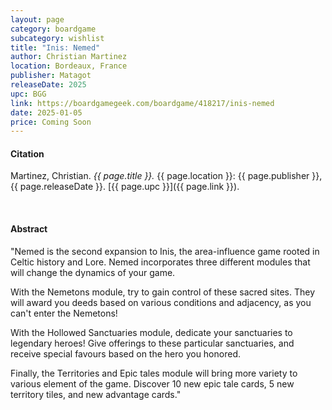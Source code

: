 ```yaml
---
layout: page
category: boardgame
subcategory: wishlist
title: "Inis: Nemed"
author: Christian Martinez
location: Bordeaux, France
publisher: Matagot
releaseDate: 2025
upc: BGG
link: https://boardgamegeek.com/boardgame/418217/inis-nemed
date: 2025-01-05
price: Coming Soon
---
```


#### Citation

Martinez, Christian. *{{ page.title }}.* {{ page.location }}: {{ page.publisher }}, {{ page.releaseDate }}. [{{ page.upc }}]({{ page.link }}).

<br>


#### Abstract

"Nemed is the second expansion to Inis, the area-influence game rooted in Celtic history and Lore. Nemed incorporates three different modules that will change the dynamics of your game.

With the Nemetons module, try to gain control of these sacred sites. They will award you deeds based on various conditions and adjacency, as you can't enter the Nemetons!

With the Hollowed Sanctuaries module, dedicate your sanctuaries to legendary heroes! Give offerings to these particular sanctuaries, and receive special favours based on the hero you honored.

Finally, the Territories and Epic tales module will bring more variety to various element of the game. Discover 10 new epic tale cards, 5 new territory tiles, and new advantage cards."
